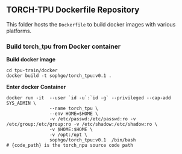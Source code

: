 ## TORCH-TPU Dockerfile Repository

This folder hosts the `Dockerfile` to build docker images with various platforms.

### Build torch_tpu from Docker container

**Build docker image**

```Shell
cd tpu-train/docker
docker build -t sophgo/torch_tpu:v0.1 .
```
**Enter docker Container**

```Shell
docker run -it  --user `id -u`:`id -g` --privileged --cap-add SYS_ADMIN \
                --name torch_tpu \
                --env HOME=$HOME \
                -v /etc/passwd:/etc/passwd:ro -v /etc/group:/etc/group:ro -v /etc/shadow:/etc/shadow:ro \
                -v $HOME:$HOME \
                -v /opt:/opt \
                sophgo/torch_tpu:v0.1  /bin/bash
# {code_path} is the torch_npu source code path
```